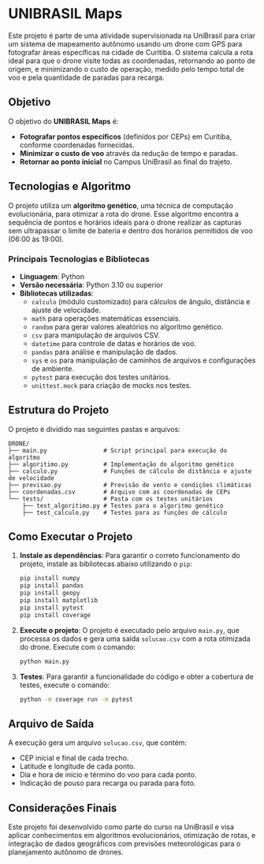 
# UNIBRASIL Maps

Este projeto é parte de uma atividade supervisionada na UniBrasil para criar um sistema de mapeamento autônomo usando um drone com GPS para fotografar áreas específicas na cidade de Curitiba. O sistema calcula a rota ideal para que o drone visite todas as coordenadas, retornando ao ponto de origem, e minimizando o custo de operação, medido pelo tempo total de voo e pela quantidade de paradas para recarga.

## Objetivo

O objetivo do **UNIBRASIL Maps** é:
- **Fotografar pontos específicos** (definidos por CEPs) em Curitiba, conforme coordenadas fornecidas.
- **Minimizar o custo de voo** através da redução de tempo e paradas.
- **Retornar ao ponto inicial** no Campus UniBrasil ao final do trajeto.
  
## Tecnologias e Algoritmo

O projeto utiliza um **algoritmo genético**, uma técnica de computação evolucionária, para otimizar a rota do drone. Esse algoritmo encontra a sequência de pontos e horários ideais para o drone realizar as capturas sem ultrapassar o limite de bateria e dentro dos horários permitidos de voo (06:00 às 19:00).

### Principais Tecnologias e Bibliotecas
- **Linguagem**: Python
- **Versão necessária**: Python 3.10 ou superior
- **Bibliotecas utilizadas**:
  - `calculo` (módulo customizado) para cálculos de ângulo, distância e ajuste de velocidade.
  - `math` para operações matemáticas essenciais.
  - `random` para gerar valores aleatórios no algoritmo genético.
  - `csv` para manipulação de arquivos CSV.
  - `datetime` para controle de datas e horários de voo.
  - `pandas` para análise e manipulação de dados.
  - `sys` e `os` para manipulação de caminhos de arquivos e configurações de ambiente.
  - `pytest` para execução dos testes unitários.
  - `unittest.mock` para criação de mocks nos testes.

## Estrutura do Projeto

O projeto é dividido nas seguintes pastas e arquivos:

```
DRONE/
├── main.py                # Script principal para execução do algoritmo
├── algoritimo.py          # Implementação do algoritmo genético
├── calculo.py             # Funções de cálculo de distância e ajuste de velocidade
├── previsao.py            # Previsão de vento e condições climáticas
├── coordenadas.csv        # Arquivo com as coordenadas de CEPs
└── tests/                 # Pasta com os testes unitários
    ├── test_algoritimo.py # Testes para o algoritmo genético
    ├── test_calculo.py    # Testes para as funções de cálculo
```

## Como Executar o Projeto

1. **Instale as dependências**:
   Para garantir o correto funcionamento do projeto, instale as bibliotecas abaixo utilizando o `pip`:

   ```bash
   pip install numpy
   pip install pandas
   pip install geopy
   pip install matplotlib
   pip install pytest
   pip install coverage
   ```

2. **Execute o projeto**:
   O projeto é executado pelo arquivo `main.py`, que processa os dados e gera uma saída `solucao.csv` com a rota otimizada do drone. Execute com o comando:
   ```bash
   python main.py
   ```

3. **Testes**:
   Para garantir a funcionalidade do código e obter a cobertura de testes, execute o comando:
   ```bash
   python -m coverage run -m pytest
   ```

## Arquivo de Saída

A execução gera um arquivo `solucao.csv`, que contém:
- CEP inicial e final de cada trecho.
- Latitude e longitude de cada ponto.
- Dia e hora de início e término do voo para cada ponto.
- Indicação de pouso para recarga ou parada para foto.

## Considerações Finais

Este projeto foi desenvolvido como parte do curso na UniBrasil e visa aplicar conhecimentos em algoritmos evolucionários, otimização de rotas, e integração de dados geográficos com previsões meteorológicas para o planejamento autônomo de drones.
